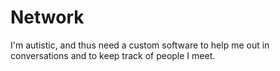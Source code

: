 # Network
I'm autistic, and thus need a custom software to help me out in conversations and to keep track of people I meet.
